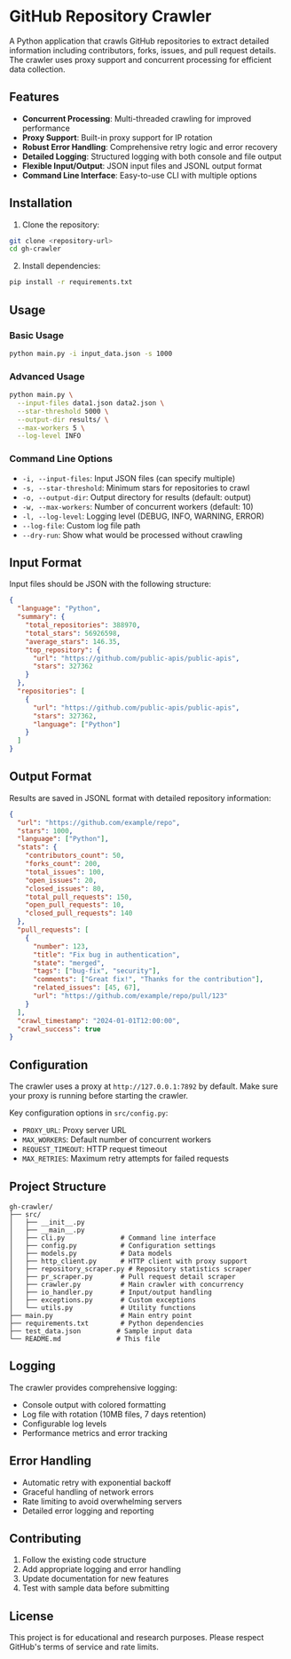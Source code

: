 # GitHub Repository Crawler

A Python application that crawls GitHub repositories to extract detailed information including contributors, forks, issues, and pull request details. The crawler uses proxy support and concurrent processing for efficient data collection.

## Features

- **Concurrent Processing**: Multi-threaded crawling for improved performance
- **Proxy Support**: Built-in proxy support for IP rotation
- **Robust Error Handling**: Comprehensive retry logic and error recovery
- **Detailed Logging**: Structured logging with both console and file output
- **Flexible Input/Output**: JSON input files and JSONL output format
- **Command Line Interface**: Easy-to-use CLI with multiple options

## Installation

1. Clone the repository:
```bash
git clone <repository-url>
cd gh-crawler
```

2. Install dependencies:
```bash
pip install -r requirements.txt
```

## Usage

### Basic Usage

```bash
python main.py -i input_data.json -s 1000
```

### Advanced Usage

```bash
python main.py \
  --input-files data1.json data2.json \
  --star-threshold 5000 \
  --output-dir results/ \
  --max-workers 5 \
  --log-level INFO
```

### Command Line Options

- `-i, --input-files`: Input JSON files (can specify multiple)
- `-s, --star-threshold`: Minimum stars for repositories to crawl
- `-o, --output-dir`: Output directory for results (default: output)
- `-w, --max-workers`: Number of concurrent workers (default: 10)
- `-l, --log-level`: Logging level (DEBUG, INFO, WARNING, ERROR)
- `--log-file`: Custom log file path
- `--dry-run`: Show what would be processed without crawling

## Input Format

Input files should be JSON with the following structure:

```json
{
  "language": "Python",
  "summary": {
    "total_repositories": 388970,
    "total_stars": 56926598,
    "average_stars": 146.35,
    "top_repository": {
      "url": "https://github.com/public-apis/public-apis",
      "stars": 327362
    }
  },
  "repositories": [
    {
      "url": "https://github.com/public-apis/public-apis",
      "stars": 327362,
      "language": ["Python"]
    }
  ]
}
```

## Output Format

Results are saved in JSONL format with detailed repository information:

```json
{
  "url": "https://github.com/example/repo",
  "stars": 1000,
  "language": ["Python"],
  "stats": {
    "contributors_count": 50,
    "forks_count": 200,
    "total_issues": 100,
    "open_issues": 20,
    "closed_issues": 80,
    "total_pull_requests": 150,
    "open_pull_requests": 10,
    "closed_pull_requests": 140
  },
  "pull_requests": [
    {
      "number": 123,
      "title": "Fix bug in authentication",
      "state": "merged",
      "tags": ["bug-fix", "security"],
      "comments": ["Great fix!", "Thanks for the contribution"],
      "related_issues": [45, 67],
      "url": "https://github.com/example/repo/pull/123"
    }
  ],
  "crawl_timestamp": "2024-01-01T12:00:00",
  "crawl_success": true
}
```

## Configuration

The crawler uses a proxy at `http://127.0.0.1:7892` by default. Make sure your proxy is running before starting the crawler.

Key configuration options in `src/config.py`:
- `PROXY_URL`: Proxy server URL
- `MAX_WORKERS`: Default number of concurrent workers
- `REQUEST_TIMEOUT`: HTTP request timeout
- `MAX_RETRIES`: Maximum retry attempts for failed requests

## Project Structure

```
gh-crawler/
├── src/
│   ├── __init__.py
│   ├── __main__.py
│   ├── cli.py              # Command line interface
│   ├── config.py           # Configuration settings
│   ├── models.py           # Data models
│   ├── http_client.py      # HTTP client with proxy support
│   ├── repository_scraper.py # Repository statistics scraper
│   ├── pr_scraper.py       # Pull request detail scraper
│   ├── crawler.py          # Main crawler with concurrency
│   ├── io_handler.py       # Input/output handling
│   ├── exceptions.py       # Custom exceptions
│   └── utils.py            # Utility functions
├── main.py                 # Main entry point
├── requirements.txt        # Python dependencies
├── test_data.json         # Sample input data
└── README.md              # This file
```

## Logging

The crawler provides comprehensive logging:
- Console output with colored formatting
- Log file with rotation (10MB files, 7 days retention)
- Configurable log levels
- Performance metrics and error tracking

## Error Handling

- Automatic retry with exponential backoff
- Graceful handling of network errors
- Rate limiting to avoid overwhelming servers
- Detailed error logging and reporting

## Contributing

1. Follow the existing code structure
2. Add appropriate logging and error handling
3. Update documentation for new features
4. Test with sample data before submitting

## License

This project is for educational and research purposes. Please respect GitHub's terms of service and rate limits.

